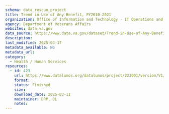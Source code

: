 ```yaml
---
schema: data_rescue_project 
title: Trend in Use of Any Benefit, FY2010-2021
organization: Office of Information and Technology - IT Operations and Services (ITOPS)
agency: Department of Veterans Affairs
websites: data.va.gov
data_source: https://www.data.va.gov/dataset/Trend-in-Use-of-Any-Benefit-FY2010-2021/yurw-d8se
description: 
last_modified: 2025-03-17
metadata_available: No
metadata_url: 
category:
  - Health / Human Services
resources:
  - id: 423
    url: https://www.datalumos.org/datalumos/project/223001/version/V1/view
    format: 
    status: Finished
    size: 
    download_date: 2025-03-11
    maintainer: DRP, DL
    notes: 
---
```

